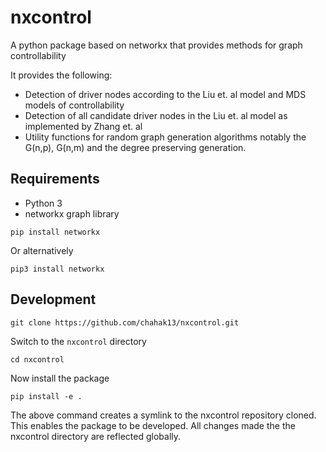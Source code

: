 # nxcontrol
A python package based on networkx that provides methods for graph controllability

It provides the following:

* Detection of driver nodes according to the Liu et. al model and MDS models of controllability
* Detection of all candidate driver nodes in the Liu et. al model as implemented by Zhang et. al
* Utility functions for random graph generation algorithms notably the G(n,p), G(n,m) and the degree preserving generation.

## Requirements

* Python 3
* networkx graph library

```
pip install networkx
```
Or alternatively

```
pip3 install networkx
```

## Development

```
git clone https://github.com/chahak13/nxcontrol.git
```
Switch to the `nxcontrol` directory
```
cd nxcontrol
```
Now install the package
```
pip install -e .
```
The above command creates a symlink to the nxcontrol repository cloned. This enables the package to be developed. All changes made the the nxcontrol directory are reflected globally.
